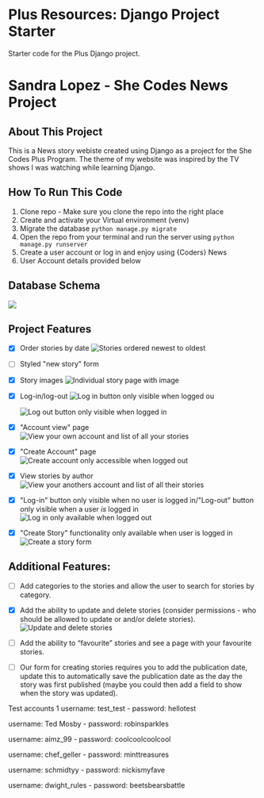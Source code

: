 # Plus Resources: Django Project Starter

Starter code for the Plus Django project.

# Sandra Lopez - She Codes News Project

## About This Project
This is a News story webiste created using Django as a project for the She Codes Plus Program. 
The theme of my website was inspired by the TV shows I was watching while learning Django.

## How To Run This Code

1. Clone repo - Make sure you clone the repo into the right place
2. Create and activate your Virtual environment (venv)
3. Migrate the database `python manage.py migrate`
4. Open the repo from your terminal and run the server using `python manage.py runserver`
5. Create a user account or log in and enjoy using {Coders} News
6. User Account details provided below

## Database Schema
![]( img/erd.png )

## Project Features
- [x] Order stories by date
    ![Stories ordered newest to oldest]( img/ScreenShot2023-12-17at11.03.09pm.png )

- [ ] Styled "new story" form

- [x] Story images
    ![Individual story page with image]( img/ScreenShot2023-12-17at11.04.28pm.png )

- [x] Log-in/log-out
    ![Log in button only visible when logged ou](img/ScreenShot2023-12-17at11.05.19pm.png )

    ![Log out button only visible when logged in](img/ScreenShot2023-12-17at11.06.02pm.png )

- [x] "Account view" page
    ![View your own account and list of all your stories](img/ScreenShot2023-12-17at11.07.09pm.png)

- [x] "Create Account" page
    ![Create account only accessible when logged out](img/ScreenShot2023-12-17at11.11.31pm.png)

- [x] View stories by author
    ![View your anothers account and list of all their stories](img/ScreenShot2023-12-17at11.07.45pm.png)

- [x] "Log-in" button only visible when no user is logged in/"Log-out" button
        only visible when a user *is* logged in
        ![Log in only available when logged out](img/ScreenShot2023-12-17at11.05.19pm.png)

- [x] "Create Story" functionality only available when user is logged in 
![Create a story form](img/ScreenShot2023-12-17at11.06.32pm.png)

## Additional Features:
- [ ] Add categories to the stories and allow the user to search for stories by
        category.

- [x] Add the ability to update and delete stories (consider permissions - who
        should be allowed to update or and/or delete stories).
    ![Update and delete stories](img/ScreenShot2023-12-17at11.08.46pm.png)

- [ ] Add the ability to “favourite” stories and see a page with your favourite
        stories.

- [ ] Our form for creating stories requires you to add the publication date,
        update this to automatically save the publication date as the day the
        story was first published (maybe you could then add a field to show
        when the story was updated).
         

Test accounts 1
username: test_test - password: hellotest

username: Ted Mosby - password: robinsparkles

username: aimz_99 - password: coolcoolcoolcool

username: chef_geller - password: minttreasures

username: schmidtyy - password: nickismyfave

username: dwight_rules - password: beetsbearsbattle